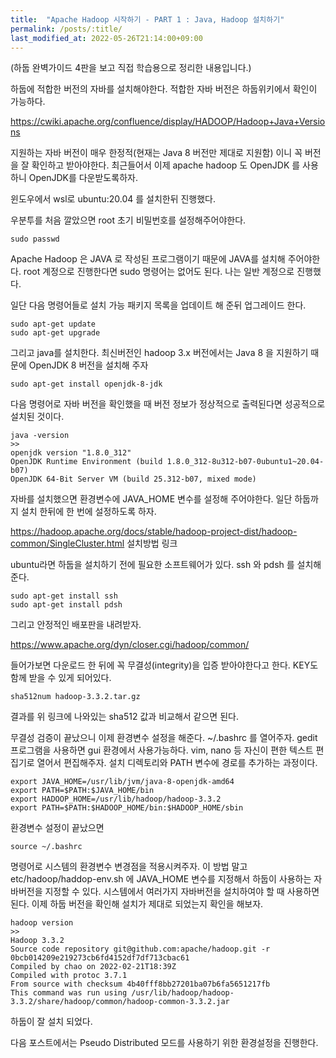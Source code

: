 ```yaml
---
title:  "Apache Hadoop 시작하기 - PART 1 : Java, Hadoop 설치하기"
permalink: /posts/:title/
last_modified_at: 2022-05-26T21:14:00+09:00
---
```


(하둡 완벽가이드 4판을 보고 직접 학습용으로 정리한 내용입니다.)

하둡에 적합한 버전의 자바를 설치해야한다. 적합한 자바 버전은 하둡위키에서 확인이 가능하다.

https://cwiki.apache.org/confluence/display/HADOOP/Hadoop+Java+Versions

지원하는 자바 버전이 매우 한정적(현재는 Java 8 버전만 제대로 지원함) 이니 꼭 버전을 잘 확인하고 받아야한다. 최근들어서 이제 apache hadoop 도 OpenJDK 를 사용하니 OpenJDK를 다운받도록하자.

윈도우에서 wsl로 ubuntu:20.04 를 설치한뒤 진행했다. 

우분투를 처음 깔았으면 root 초기 비밀번호를 설정해주어야한다.

    sudo passwd

Apache Hadoop 은 JAVA 로 작성된 프로그램이기 때문에 JAVA를 설치해 주어야한다. root 계정으로 진행한다면 sudo 명령어는 없어도 된다. 나는 일반 계정으로 진행했다.

일단 다음 명령어들로 설치 가능 패키지 목록을 업데이트 해 준뒤 업그레이드 한다.

    sudo apt-get update
    sudo apt-get upgrade

그리고 java를 설치한다. 최신버전인 hadoop 3.x 버전에서는 Java 8 을 지원하기 때문에 OpenJDK 8 버전을 설치해 주자

    sudo apt-get install openjdk-8-jdk

다음 명령어로 자바 버전을 확인했을 때 버전 정보가 정상적으로 출력된다면 성공적으로 설치된 것이다.

    java -version
    >>
    openjdk version "1.8.0_312"
    OpenJDK Runtime Environment (build 1.8.0_312-8u312-b07-0ubuntu1~20.04-b07)
    OpenJDK 64-Bit Server VM (build 25.312-b07, mixed mode)

자바를 설치했으면 환경변수에 JAVA_HOME 변수를 설정해 주어야한다. 일단 하둡까지 설치 한뒤에 한 번에 설정하도록 하자.

https://hadoop.apache.org/docs/stable/hadoop-project-dist/hadoop-common/SingleCluster.html
설치방법 링크

ubuntu라면 하둡을 설치하기 전에 필요한 소프트웨어가 있다. ssh 와 pdsh 를 설치해준다.

    sudo apt-get install ssh
    sudo apt-get install pdsh

그리고 안정적인 배포판을 내려받자.

https://www.apache.org/dyn/closer.cgi/hadoop/common/

들어가보면 다운로드 한 뒤에 꼭 무결성(integrity)을 입증 받아야한다고 한다. KEY도 함께 받을 수 있게 되어있다.

    sha512num hadoop-3.3.2.tar.gz

결과를 위 링크에 나와있는 sha512 값과 비교해서 같으면 된다.


무결성 검증이 끝났으니 이제 환경변수 설정을 해준다.
~/.bashrc 를 열어주자. gedit 프로그램을 사용하면 gui 환경에서 사용가능하다. vim, nano 등 자신이 편한 텍스트 편집기로 열어서 편집해주자. 설치 디렉토리와 PATH 변수에 경로를 추가하는 과정이다.

    export JAVA_HOME=/usr/lib/jvm/java-8-openjdk-amd64
    export PATH=$PATH:$JAVA_HOME/bin
    export HADOOP_HOME=/usr/lib/hadoop/hadoop-3.3.2
    export PATH=$PATH:$HADOOP_HOME/bin:$HADOOP_HOME/sbin

환경변수 설정이 끝났으면

    source ~/.bashrc

명령어로 시스템의 환경변수 변경점을 적용시켜주자. 이 방법 말고 etc/hadoop/haddop-env.sh
에 JAVA_HOME 변수를 지정해서 하둡이 사용하는 자바버전을 지정할 수 있다. 시스템에서 여러가지 자바버전을 설치하여야 할 때 사용하면 된다. 
이제 하둡 버전을 확인해 설치가 제대로 되었는지 확인을 해보자.

    hadoop version
    >>
    Hadoop 3.3.2
    Source code repository git@github.com:apache/hadoop.git -r 0bcb014209e219273cb6fd4152df7df713cbac61
    Compiled by chao on 2022-02-21T18:39Z
    Compiled with protoc 3.7.1
    From source with checksum 4b40fff8bb27201ba07b6fa5651217fb
    This command was run using /usr/lib/hadoop/hadoop-3.3.2/share/hadoop/common/hadoop-common-3.3.2.jar

하둡이 잘 설치 되었다.

다음 포스트에서는 Pseudo Distributed 모드를 사용하기 위한 환경설정을 진행한다.
